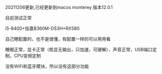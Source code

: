 20211206更新,已经更新到macos monterey 版本12.0.1

目前测试正常


i5-8400+技嘉B360M-DS3H+RX580

自己瞎配置的，也不是很懂，有配置一样的可以用用看

睡眠正常，显卡正常（核显无输出，只加速，可硬解），声音正常，USB端口定制，CPU变频定制

没有WiFi和蓝牙模块，所以没有这部分功能


